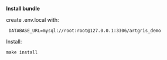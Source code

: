 **Install bundle**
    
create .env.local with:

     DATABASE_URL=mysql://root:root@127.0.0.1:3306/artgris_demo    
   
Install:
 
    make install
    
